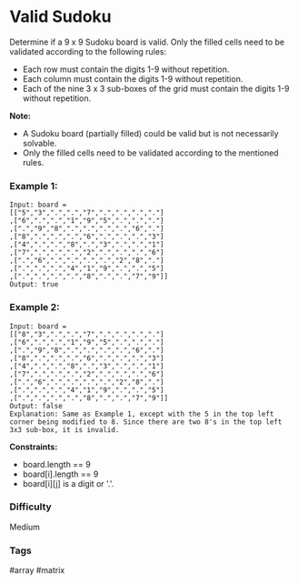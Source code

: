 # Valid Sudoku

Determine if a 9 x 9 Sudoku board is valid. Only the filled cells need to be validated according to the following rules:

-   Each row must contain the digits 1-9 without repetition.
-   Each column must contain the digits 1-9 without repetition.
-   Each of the nine 3 x 3 sub-boxes of the grid must contain the digits 1-9 without repetition.

**Note:**

-   A Sudoku board (partially filled) could be valid but is not necessarily solvable.
-   Only the filled cells need to be validated according to the mentioned rules.

### Example 1:

```
Input: board =
[["5","3",".",".","7",".",".",".","."]
,["6",".",".","1","9","5",".",".","."]
,[".","9","8",".",".",".",".","6","."]
,["8",".",".",".","6",".",".",".","3"]
,["4",".",".","8",".","3",".",".","1"]
,["7",".",".",".","2",".",".",".","6"]
,[".","6",".",".",".",".","2","8","."]
,[".",".",".","4","1","9",".",".","5"]
,[".",".",".",".","8",".",".","7","9"]]
Output: true
```

### Example 2:

```
Input: board =
[["8","3",".",".","7",".",".",".","."]
,["6",".",".","1","9","5",".",".","."]
,[".","9","8",".",".",".",".","6","."]
,["8",".",".",".","6",".",".",".","3"]
,["4",".",".","8",".","3",".",".","1"]
,["7",".",".",".","2",".",".",".","6"]
,[".","6",".",".",".",".","2","8","."]
,[".",".",".","4","1","9",".",".","5"]
,[".",".",".",".","8",".",".","7","9"]]
Output: false
Explanation: Same as Example 1, except with the 5 in the top left corner being modified to 8. Since there are two 8's in the top left 3x3 sub-box, it is invalid.
```

**Constraints:**

-   board.length == 9
-   board[i].length == 9
-   board[i][j] is a digit or '.'.

### Difficulty

Medium

### Tags

#array #matrix
